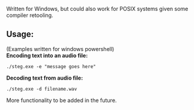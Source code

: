 Written for Windows, but could also work for POSIX systems given some compiler retooling.<br>

## Usage:
(Examples written for windows powershell)  
**Encoding text into an audio file:**  
```
./steg.exe -e "message goes here"
```  
**Decoding text from audio file:**  
```
./steg.exe -d filename.wav
```  

More functionality to be added in the future.
